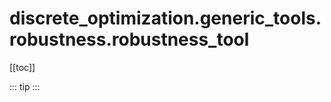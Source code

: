 # discrete_optimization.generic_tools.robustness.robustness_tool

[[toc]]

::: tip
<skdecide-summary></skdecide-summary>
:::

